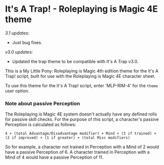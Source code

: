 # It's A Trap! - Roleplaying is Magic 4E theme

_3.1 updates:_
* Just bug fixes.

_v3.0 updates:_
* Updated the trap theme to be compatible with It's A Trap v3.0.

This is a My Little Pony: Roleplaying is Magic 4th edition theme for the It's A Trap! script,
built for use with the Roleplaying is Magic 4E character sheet.

To use this theme for the It's A Trap! script, enter 'MLP-RIM-4' for the ```theme``` user option.

### Note about passive Perception

The Roleplaying is Magic 4E system doesn't actually have any defined rolls for
passive skill checks. For the purpose of this script, a character's passive Perception is
calculated as follows:

```
4 + (total Advantage/Disadvantage modifier) + Mind + (3 if trained) + (2 if improved) + (1 if greater) + (total Misc modifiers)
```

So for example, a character not trained in Perception with a Mind of 2 would
have a passive Perception of 6. A character trained in Perception with a Mind
of 4 would have a passive Perception of 11.
